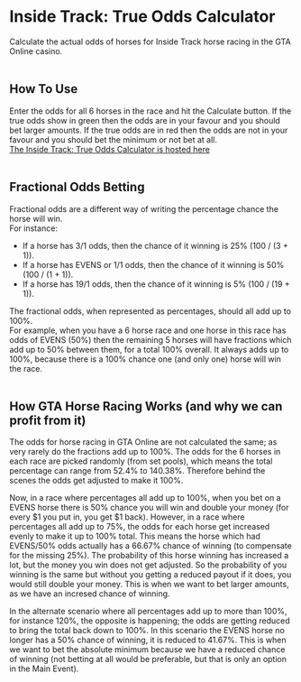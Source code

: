 # Inside Track: True Odds Calculator 
Calculate the actual odds of horses for Inside Track horse racing in the GTA Online casino.   
&nbsp;

## How To Use  
Enter the odds for all 6 horses in the race and hit the Calculate button. If the true odds show in green then the odds are in your favour and you should bet larger amounts. If the true odds are in red then the odds are not in your favour and you should bet the minimum or not bet at all.  
[The Inside Track: True Odds Calculator is hosted here](http://magicsheepgames.co.uk/insidetrack.html)  
&nbsp;

## Fractional Odds Betting
Fractional odds are a different way of writing the percentage chance the horse will win.   
For instance: 
- If a horse has 3/1 odds, then the chance of it winning is 25% (100 / (3 + 1)).
- If a horse has EVENS or 1/1 odds, then the chance of it winning is 50% (100 / (1 + 1)).
- If a horse has 19/1 odds, then the chance of it winning is 5% (100 / (19 + 1)).

The fractional odds, when represented as percentages, should all add up to 100%.  
For example, when you have a 6 horse race and one horse in this race has odds of EVENS (50%) then the remaining 5 horses will have fractions which add up to 50% between them, for a total 100% overall.
It always adds up to 100%, because there is a 100% chance one (and only one) horse will win the race.  
&nbsp;

## How GTA Horse Racing Works (and why we can profit from it)
The odds for horse racing in GTA Online are not calculated the same; as very rarely do the fractions add up to 100%. The odds for the 6 horses in each race are picked randomly (from set pools), which means the total percentage can range from 52.4% to 140.38%. Therefore behind the scenes the odds get adjusted to make it 100%.  
  
Now, in a race where percentages all add up to 100%, when you bet on a EVENS horse there is 50% chance you will win and double your money (for every $1 you put in, you get $1 back). However, in a race where percentages all add up to 75%, the odds for each horse get increased evenly to make it up to 100% total. This means the horse which had EVENS/50% odds actually has a 66.67% chance of winning (to compensate for the missing 25%). The probability of this horse winning has increased a lot, but the money you win does not get adjusted. So the probability of you winning is the same but without you getting a reduced payout if it does, you would still double your money. This is when we want to bet larger amounts, as we have an incresed chance of winning.  
  
In the alternate scenario where all percentages add up to more than 100%, for instance 120%, the opposite is happening; the odds are getting reduced to bring the total back down to 100%. In this scenario the EVENS horse no longer has a 50% chance of winning, it is reduced to 41.67%. This is when we want to bet the absolute minimum because we have a reduced chance of winning (not betting at all would be preferable, but that is only an option in the Main Event).